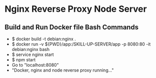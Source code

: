 # Nginx Reverse Proxy Node Server

## Build and Run Docker file Bash Commands

- $ docker build -t debian:nginx .
- $ docker run -v ${PWD}/app:/SKILL-UP-SERVER/app -p 8080:80 -it debian:nginx bash
- $ service nginx start
- $ npm start
- Go to "localhost:8080"
- "Docker, nginx and node reverse proxy running..."
